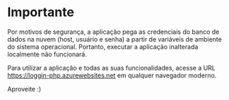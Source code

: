 # Importante

Por motivos de segurança, a aplicação pega as credenciais do banco de dados na nuvem (host, usuário e senha) a partir de variáveis de ambiente do sistema operacional. Portanto, executar a aplicação inalterada localmente não funcionará.

Para utilizar a aplicação e todas as suas funcionalidades, acesse a URL https://loggin-php.azurewebsites.net em qualquer navegador moderno.

Aproveite :)
